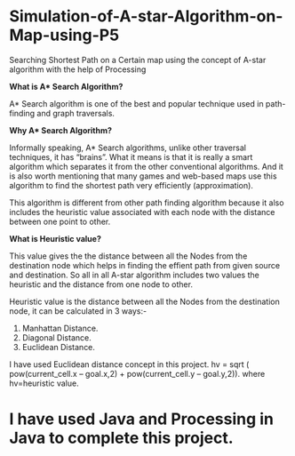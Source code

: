 <h1><b>Simulation-of-A-star-Algorithm-on-Map-using-P5</b></h1>
Searching Shortest Path on a Certain map using the concept of A-star algorithm with the help of Processing

<b> What is A* Search Algorithm?</b>

A* Search algorithm is one of the best and popular technique used in path-finding and graph traversals.

<b> Why A* Search Algorithm?</b>

Informally speaking, A* Search algorithms, unlike other traversal techniques, it has “brains”. What it means is that it is really a smart algorithm which separates it from the other conventional algorithms.
And it is also worth mentioning that many games and web-based maps use this algorithm to find the shortest path very efficiently (approximation).

This algorithm is different from other path finding algorithm because it also includes the heuristic value associated with each node with the distance between one point to other.

<b> What is Heuristic value?</b>

This value gives the the distance between all the Nodes from the destination node which helps in finding the effient path from given source and destination.
So all in all A-star algorithm includes two values the heuristic and the distance from one node to other.

Heuristic value is the distance between all the Nodes from the destination node, it can be calculated in 3 ways:-
1) Manhattan Distance.
2) Diagonal Distance.
3) Euclidean Distance.

I have used Euclidean distance concept in this project.
hv = sqrt ( pow(current_cell.x – goal.x,2) + pow(current_cell.y – goal.y,2)).
where hv=heuristic value.

# I have used Java and Processing in Java to complete this project.
